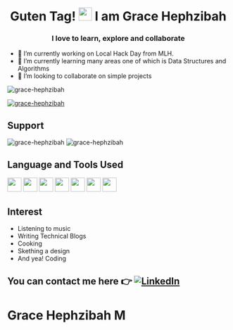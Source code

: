 <!--
**Grace-Hephzibah/Grace-Hephzibah** is a ✨ _special_ ✨ repository because its `README.md` (this file) appears on your GitHub profile.

Here are some ideas to get you started:

- 🔭 I’m currently working on ...
- 🌱 I’m currently learning ...
- 👯 I’m looking to collaborate on ...
- 🤔 I’m looking for help with ...
- 💬 Ask me about ...
- 📫 How to reach me: ...
- 😄 Pronouns: ...
- ⚡ Fun fact: ...
-->
<h1 align="center">Guten Tag! <img src="https://raw.githubusercontent.com/MartinHeinz/MartinHeinz/master/wave.gif" width="30px"> I am Grace Hephzibah </h1>
<h3 align="center">I love to learn, explore and collaborate</h3>

- 🔭 I’m currently working on Local Hack Day from MLH.
- 🌱 I’m currently learning many areas one of which is Data Structures and Algorithms
- 👯 I’m looking to collaborate on simple projects

<p align="left"> <img src="https://komarev.com/ghpvc/?username=grace-hephzibah&label=Profile%20views&color=ff69b4&style=plastic" alt="grace-hephzibah" /> </p>

<p align = "left"> <a href="https://github.com/ryo-ma/github-profile-trophy"><img src="https://github-profile-trophy.vercel.app/?username=grace-hephzibah" alt="grace-hephzibah" /></a> </p>

## Support

<p>
<img src="https://github-readme-stats.vercel.app/api/top-langs?username=grace-hephzibah&show_icons=true&locale=en&layout=compact" alt="grace-hephzibah" />
<img src="https://github-readme-stats.vercel.app/api?username=grace-hephzibah&show_icons=true&locale=en&theme=radical" alt="grace-hephzibah" />
</p>

## Language and Tools Used
<p>
 <img height="32" width="32" src="https://cdn.jsdelivr.net/npm/simple-icons@v3/icons/c.svg" />
<img height="32" width="32" src="https://cdn.jsdelivr.net/npm/simple-icons@3.13.0/icons/cplusplus.svg" />
 <img height="32" width="32" src="https://cdn.jsdelivr.net/npm/simple-icons@3.13.0/icons/java.svg" />
<img height="32" width="32" src="https://cdn.jsdelivr.net/npm/simple-icons@v3/icons/python.svg" />
 <img height="32" width="32" src="https://cdn.jsdelivr.net/npm/simple-icons@v3/icons/html5.svg" />
<img height="32" width="32" src="https://cdn.jsdelivr.net/npm/simple-icons@v3/icons/css3.svg" />
 <img height="32" width="32" src="https://cdn.jsdelivr.net/npm/simple-icons@v3/icons/github.svg" />
 </p>
 
## Interest
- Listening to music
- Writing Technical Blogs
- Cooking
- Skething a design 
- And yea! Coding

 ## You can contact me here 👉 <a href="https://linkedin.com/in/grace-hephzibah-m-937335204">![LinkedIn](https://img.shields.io/badge/linkedin-%231E77B5.svg?&style=for-the-badge&logo=linkedin&logoColor=white)</a>
 
 # Grace Hephzibah M
